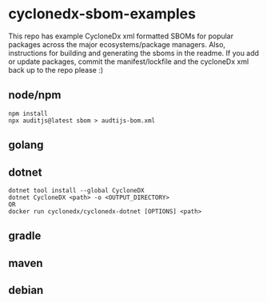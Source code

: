 # cyclonedx-sbom-examples
This repo has example CycloneDx xml formatted SBOMs for popular packages across the major ecosystems/package managers.  Also, instructions for building and generating the sboms in the readme.  If you add or update packages, commit the manifest/lockfile and the cycloneDx xml back up to the repo please :)

## node/npm
```
npm install
npx auditjs@latest sbom > audtijs-bom.xml
```

## golang

## dotnet
```
dotnet tool install --global CycloneDX
dotnet CycloneDX <path> -o <OUTPUT_DIRECTORY>
OR
docker run cyclonedx/cyclonedx-dotnet [OPTIONS] <path>
```

## gradle

## maven

## debian